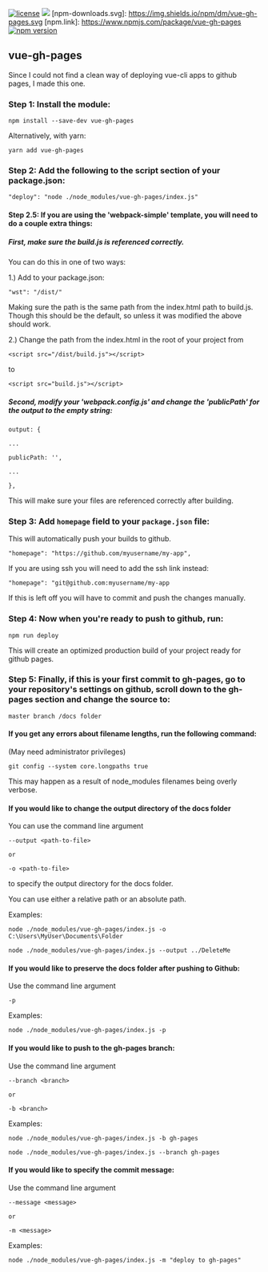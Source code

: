 [![license](https://img.shields.io/badge/license-MIT-brightgreen.svg)](https://github.com/kiefersivitz)
[![](https://data.jsdelivr.com/v1/package/npm/vue-gh-pages/badge)](https://www.jsdelivr.com/package/npm/vue-gh-pages)
[npm-downloads.svg]: https://img.shields.io/npm/dm/vue-gh-pages.svg
[npm.link]: https://www.npmjs.com/package/vue-gh-pages
[![npm version](https://badge.fury.io/js/vue-gh-pages.svg)](https://www.npmjs.com/package/vue-gh-pages)

## vue-gh-pages

Since I could not find a clean way of deploying vue-cli apps to github pages, I made this one.


### Step 1: Install the module:

	npm install --save-dev vue-gh-pages


Alternatively, with yarn:

	yarn add vue-gh-pages

### Step 2: Add the following to the script section of your package.json:

	"deploy": "node ./node_modules/vue-gh-pages/index.js"

#### Step 2.5: If you are using the 'webpack-simple' template, you will need to do a couple extra things:

##### First, make sure the build.js is referenced correctly.

You can do this in one of two ways:

1.) Add to your package.json:

	"wst": "/dist/"

Making sure the path is the same path from the index.html path to build.js. Though this should be the default, so unless it was modified the above should work.

2.) Change the path from the index.html in the root of your project from

	<script src="/dist/build.js"></script>

to

	<script src="build.js"></script>

##### Second, modify your 'webpack.config.js' and change the 'publicPath' for the output to the empty string:

	output: {

	...

	publicPath: '',

	...

	},

This will make sure your files are referenced correctly after building.

### Step 3: Add `homepage` field to your `package.json` file:

This will automatically push your builds to github.

  

	"homepage": "https://github.com/myusername/my-app",

  

If you are using ssh you will need to add the ssh link instead:

  

	"homepage": "git@github.com:myusername/my-app

  

If this is left off you will have to commit and push the changes manually.

  

### Step 4: Now when you're ready to push to github, run:  

	npm run deploy
 
This will create an optimized production build of your project ready for github pages.


### Step 5: Finally, if this is your first commit to gh-pages, go to your repository's settings on github, scroll down to the gh-pages section and change the source to:

  

	master branch /docs folder

  

#### If you get any errors about filename lengths, run the following command:

(May need administrator privileges)


	git config --system core.longpaths true
 

This may happen as a result of node_modules filenames being overly verbose.

  
  

#### If you would like to change the output directory of the docs folder
You can use the command line argument 

	--output <path-to-file> 

	or 

	-o <path-to-file>

to specify the output directory for the docs folder.

You can use either a relative path or an absolute path.

Examples:

	node ./node_modules/vue-gh-pages/index.js -o C:\Users\MyUser\Documents\Folder

	node ./node_modules/vue-gh-pages/index.js --output ../DeleteMe


#### If you would like to preserve the docs folder after pushing to Github:
Use the command line argument 

	-p

Examples:

	node ./node_modules/vue-gh-pages/index.js -p


#### If you would like to push to the gh-pages branch:
Use the command line argument 

	--branch <branch> 

	or 

	-b <branch>

Examples:

	node ./node_modules/vue-gh-pages/index.js -b gh-pages

	node ./node_modules/vue-gh-pages/index.js --branch gh-pages


#### If you would like to specify the commit message:
Use the command line argument

    --message <message>

	or

	-m <message>

Examples:

    node ./node_modules/vue-gh-pages/index.js -m "deploy to gh-pages"
